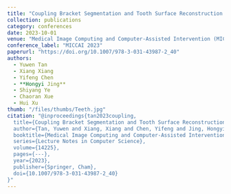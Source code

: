 ```yaml
---
title: "Coupling Bracket Segmentation and Tooth Surface Reconstruction on 3D Dental Models"
collection: publications
category: conferences
date: 2023-10-01
venue: "Medical Image Computing and Computer-Assisted Intervention (MICCAI), 2023"
conference_label: "MICCAI 2023"
paperurl: "https://doi.org/10.1007/978-3-031-43987-2_40"
authors:
  - Yuwen Tan
  - Xiang Xiang
  - Yifeng Chen
  - **Hongyi Jing**
  - Shiyang Ye
  - Chaoran Xue
  - Hui Xu
thumb: "/files/thumbs/Teeth.jpg"
citation: "@inproceedings{tan2023coupling,
  title={Coupling Bracket Segmentation and Tooth Surface Reconstruction on 3D Dental Models},
  author={Tan, Yuwen and Xiang, Xiang and Chen, Yifeng and Jing, Hongyi and Ye, Shiyang and Xue, Chaoran and Xu, Hui},
  booktitle={Medical Image Computing and Computer-Assisted Intervention -- MICCAI 2023},
  series={Lecture Notes in Computer Science},
  volume={14225},
  pages={---},
  year={2023},
  publisher={Springer, Cham},
  doi={10.1007/978-3-031-43987-2_40}
}"
---
```

